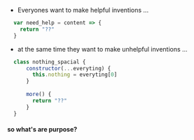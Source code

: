- Everyones want to make helpful inventions ...

```js
  var need_help = content => {
    return "??"
  }
```

- at the same time they want to make unhelpful inventions ...

```js
  class nothing_spacial {
      constructor(...everyting) {
        this.nothing = everyting[0]
      }
  
      more() {
        return "??"
      }
  }
```

#### so what's are purpose?
